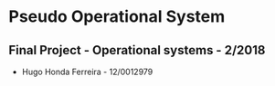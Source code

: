 # Pseudo Operational System
Final Project - Operational systems - 2/2018
--------------

- Hugo Honda Ferreira - 12/0012979